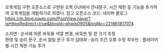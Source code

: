 오목게임 구현
오픈소스로 구현된 오목 GUI에서 안내문구, 시간 제한 등 기능을 추가하여 오목게임을 개발하기로 하였다.
참고 오픈소스 코드: 네이버 블로그
                  https://m.blog.naver.com/PostView.naver?isHttpsRedirect=true&blogId=ghwls0905&logNo=221861817074

소지연 : 순서에 따른 바둑돌 색깔 변경, 바둑판 및 창 크기 조정  
        환영 및 승리 문구, 순서 알림 문구 추가
김태희 : 승리 조건 오류 수정
최우빈 : 플레이어별 시간 제한 기능 추가
